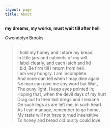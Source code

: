 ```yaml
---
layout: page
title: About
---
```


**my dreams, my works, must wait till after hell**

Gwendolyn Brooks

<blockquote style="white-space: pre-wrap;">
I hold my honey and I store my bread
In little jars and cabinets of my will.
I label clearly, and each latch and lid
I bid, Be firm till I return from hell.
I am very hungry. I am incomplete.
And none can tell when I may dine again.
No man can give me any word but Wait,
The puny light. I keep eyes pointed in;
Hoping that, when the devil days of my hurt
Drag out to their last dregs and I resume
On such legs as are left me, in such heart
As I can manage, remember to go home,
My taste will not have turned insensitive
To honey and bread old purity could love.
</blockquote>
